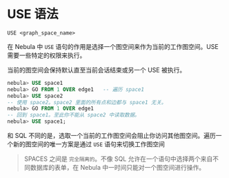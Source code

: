 # USE 语法

```
USE <graph_space_name>
```

在 Nebula 中 `USE` 语句的作用是选择一个图空间来作为当前的工作图空间。USE 需要一些特定的权限来执行。

当前的图空间会保持默认直至当前会话结束或另一个 USE 被执行。

```SQL
nebula> USE space1
nebula> GO FROM 1 OVER edge1   -- 遍历 space1
nebula> USE space2
-- 使用 space2。space2 里面的所有点和边都与 space1 无关。
nebula> GO FROM 1 OVER edge1
-- 回到 space1。至此你不能从 space2 中读取数据。
nebula> USE space1;
```

和 SQL 不同的是，选取一个当前的工作图空间会阻止你访问其他图空间。遍历一个新的图空间的唯一方案是通过 `USE` 语句来切换工作图空间

> SPACES 之间是 `完全隔离的`。不像 SQL 允许在一个语句中选择两个来自不同数据库的表单，在 Nebula 中一时间只能对一个图空间进行操作。
